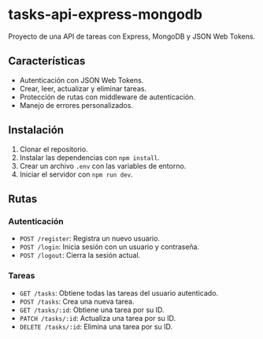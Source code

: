 # tasks-api-express-mongodb

Proyecto de una API de tareas con Express, MongoDB y JSON Web Tokens.

## Características

- Autenticación con JSON Web Tokens.
- Crear, leer, actualizar y eliminar tareas.
- Protección de rutas con middleware de autenticación.
- Manejo de errores personalizados.

## Instalación

1. Clonar el repositorio.
2. Instalar las dependencias con `npm install`.
3. Crear un archivo `.env` con las variables de entorno.
4. Iniciar el servidor con `npm run dev`.

## Rutas

### Autenticación

- `POST /register`: Registra un nuevo usuario.
- `POST /login`: Inicia sesión con un usuario y contraseña.
- `POST /logout`: Cierra la sesión actual.

### Tareas

- `GET /tasks`: Obtiene todas las tareas del usuario autenticado.
- `POST /tasks`: Crea una nueva tarea.
- `GET /tasks/:id`: Obtiene una tarea por su ID.
- `PATCH /tasks/:id`: Actualiza una tarea por su ID.
- `DELETE /tasks/:id`: Elimina una tarea por su ID.
